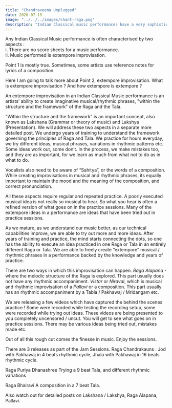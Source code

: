 ```yaml
---
title: "Chandraveena Unplugged"
date: 2020-07-15
image: "../../../images/chant-raga.png"
description: "Indian Classical music performances have a very sophisticated melodic and rhythmic structure. There are no pre-written score sheets to guide an artist, and yet an artist is able to create beautiful melodic / rhythmic phrases. Often these extempore creations are backed by years of training and understanding. Here is a glimpse into the behind-the-scenes work."
---
```


Any Indian Classical Music performance is often characterised by two aspects :   
i. There are no score sheets for a music performance.  
ii. Music performed is extempore improvisation.

Point 1 is mostly true. Sometimes, some artists use reference notes for lyrics of a composition.

Here I am going to talk more about Point 2, extempore improvisation. What is extempore improvisation ? And how extempore is extempore ?

An extempore improvisation in an Indian Classical Music performance is an artists’ ability to create imaginative musical/rhythmic phrases, "within the structure and the framework" of the Raga and the Tala. 

"Within the structure and the framework" is an important concept, also known as Lakshana (Grammar or theory of music) and Lakshya (Presentation). We will address these two aspects in a separate more detailed post. We undergo years of training to understand the framework governing the principles of Raga and Tala. We practice for hours everyday, we try different ideas, musical phrases, variations in rhythmic patterns etc. Some ideas work out, some don’t. In the process, we make mistakes too, and they are as important, for we learn as much from what not to do as in what to do.

Vocalists also need to be aware of “Sahitya”, or the words of a composition. While creating improvisations in musical and rhythmic phrases, its equally important to maintain the mood and the meaning of the composition, and correct pronunciation.

All these aspects require regular and repeated practice. A poorly executed musical idea is not really so musical to hear. So what you hear is often a refined version of what goes on in the practice sessions. Many of the extempore ideas in a performance are ideas that have been tried out in practice sessions. 

As we mature, as we understand our music better, as our technical capabilities improve, we are able to try out more and more ideas. After years of training and practice, the mind starts connecting the dots, so one has the ability to execute an idea practiced in one Raga or Tala in an entirely different Raga or Tala. We are able to freely create “extempore” musical / rhythmic phrases in a performance backed by the knowledge and years of practice.

There are two ways in which this improvisation can happen. *Raga Alapana* - where the melodic structure of the Raga is explored. This part usually does not have any rhythmic accompaniment. *Vistar* or *Niraval*, which is musical and rhythmic improvisation of a *Pallavi* or a composition. This part usually has an rhythmic accompaniment by a Tabla / Pakhawaj / Mridangam etc.

We are releasing a few videos which have captured the behind the scenes practice ! Some were recorded while testing the recording setup, some were recorded while trying out ideas. These videos are being presented to you completely uncensored / uncut. You will get to see what goes on in practice sessions. There may be various ideas being tried out, mistakes made etc. 

Out of all this rough cut comes the finesse in music. Enjoy the sessions.

There are 3 releases as part of the Jam Sessions.
Raga Chandrakauns :
Jod with Pakhawaj in 4 beats rhythmic cycle, Jhala with Pakhawaj in 16 beats rhythmic cycle.

Raga Puriya Dhanashree
Trying a 9 beat Tala, and different rhythmic variations

Raga Bhairavi
A composition in a 7 beat Tala.

Also watch out for detailed posts on Lakshana / Lakshya, Raga Alapana, Pallavi.

